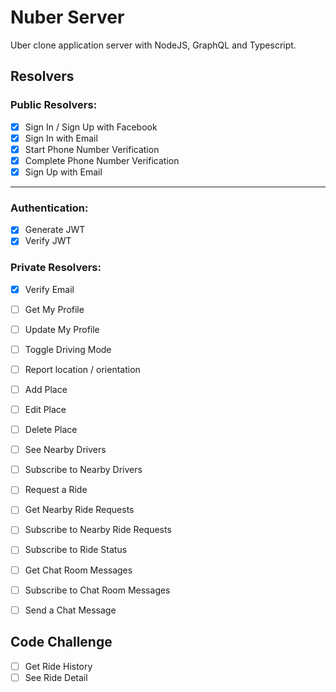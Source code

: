 # Nuber Server

Uber clone application server with NodeJS, GraphQL and Typescript.

## Resolvers


### Public Resolvers:

- [x] Sign In / Sign Up with Facebook
- [x] Sign In with Email
- [x] Start Phone Number Verification
- [x] Complete Phone Number Verification
- [x] Sign Up with Email

--- 

### Authentication:

- [x] Generate JWT
- [x] Verify JWT

### Private Resolvers:
- [x] Verify Email
- [ ] Get My Profile
- [ ] Update My Profile
- [ ] Toggle Driving Mode
- [ ] Report location / orientation
- [ ] Add Place
- [ ] Edit Place
- [ ] Delete Place
- [ ] See Nearby Drivers
- [ ] Subscribe to Nearby Drivers
- [ ] Request a Ride
- [ ] Get Nearby Ride Requests
- [ ] Subscribe to Nearby Ride Requests
- [ ] Subscribe to Ride Status
- [ ] Get Chat Room Messages
- [ ] Subscribe to Chat Room Messages
- [ ] Send a Chat Message


## Code Challenge

- [ ] Get Ride History
- [ ] See Ride Detail
